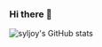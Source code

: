 ### Hi there 👋

![syljoy's GitHub stats](https://github-readme-stats.vercel.app/api?username=syljoy&show_icons=true&hide=contribs,prs&theme=tokyonight)

<!--
**syljoy/syljoy** is a ✨ _special_ ✨ repository because its `README.md` (this file) appears on your GitHub profile.

Here are some ideas to get you started:

- 🔭 I’m currently working on ...
- 🌱 I’m currently learning ...
- 👯 I’m looking to collaborate on ...
- 🤔 I’m looking for help with ...
- 💬 Ask me about ...
- 📫 How to reach me: ...
- 😄 Pronouns: ...
- ⚡ Fun fact: ...
-->
